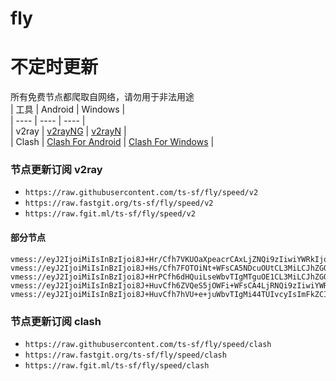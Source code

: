 # fly
# 不定时更新
所有免费节点都爬取自网络，请勿用于非法用途  
|  工具  | Android  | Windows  |  
|  ----  | ----   | ----  |  
| v2ray  | [v2rayNG](https://github.com/2dust/v2rayNG/releases) | [v2rayN](https://github.com/2dust/v2rayN/releases) |  
| Clash  | [Clash For Android](https://github.com/Kr328/ClashForAndroid/releases) | [Clash For Windows](https://github.com/Fndroid/clash_for_windows_pkg/releases) | 
  
### 节点更新订阅  v2ray
- `https://raw.githubusercontent.com/ts-sf/fly/speed/v2`  
- `https://raw.fastgit.org/ts-sf/fly/speed/v2`  
- `https://raw.fgit.ml/ts-sf/fly/speed/v2`  
#### 部分节点  
``` 
vmess://eyJ2IjoiMiIsInBzIjoi8J+Hr/Cfh7VKUOaXpeacrCAxLjZNQi9zIiwiYWRkIjoiY2ZjZG41LnNhbmZlbmNkbi5uZXQiLCJwb3J0IjoiMjA1MiIsImlkIjoiODVjMzU5YmMtMjI0Ny00ZDgzLWEyOTQtNWQ3NzUyZGI1NjdmIiwiYWlkIjoiMCIsInNjeSI6ImF1dG8iLCJuZXQiOiJ3cyIsInR5cGUiOiJub25lIiwiaG9zdCI6ImpwNi5zYW5mZW5jZG4yLmNvbSIsInBhdGgiOiIvemgtY24iLCJ0bHMiOiIiLCJzbmkiOiIiLCJ0ZXN0X25hbWUiOiJKUOaXpeacrCJ9
vmess://eyJ2IjoiMiIsInBzIjoi8J+Hs/Cfh7FOTOiNt+WFsCA5NDcuOUtCL3MiLCJhZGQiOiI0NS4xOTkuMTM4LjkwIiwicG9ydCI6IjQxMTQ0IiwiaWQiOiIwNzhlYjI0ZC04ZDFkLTRmYmQtYjkxNC1lZTU4YTg5N2EzNWUiLCJhaWQiOiI2NCIsInNjeSI6ImF1dG8iLCJuZXQiOiJ0Y3AiLCJ0eXBlIjoibm9uZSIsImhvc3QiOiIiLCJwYXRoIjoiLyIsInRscyI6IiIsInNuaSI6IiIsInRlc3RfbmFtZSI6Ik5M6I235YWwIn0=
vmess://eyJ2IjoiMiIsInBzIjoi8J+HrPCfh6dHQuiLseWbvTIgMTguOE1CL3MiLCJhZGQiOiJ1azI0LnVsaWZlYWkuY29tIiwicG9ydCI6IjQ0MyIsImlkIjoiZjExNjliODMtYzIwMS00NTFkLTk3OTctZWNlNWJjMTE4ZDI0IiwiYWlkIjoiMCIsInNjeSI6ImF1dG8iLCJuZXQiOiJ3cyIsInR5cGUiOiJub25lIiwiaG9zdCI6InVrMjQudWxpZmVhaS5jb20iLCJwYXRoIjoiL3N3b29sZSIsInRscyI6InRscyIsInNuaSI6IiIsInRlc3RfbmFtZSI6IkdC6Iux5Zu9MiJ9
vmess://eyJ2IjoiMiIsInBzIjoi8J+HuvCfh6ZVQeS5jOWFi+WFsCA4LjRNQi9zIiwiYWRkIjoiMTkzLjIzOC4xNTMuNjEiLCJwb3J0IjoiMTAwMDAiLCJpZCI6ImI2OWFiNDEwLTI5MWMtMTFlZS1iMmJjLTM3MGZhMWIxNDQ1MSIsImFpZCI6IjAiLCJzY3kiOiJhdXRvIiwibmV0Ijoid3MiLCJ0eXBlIjoibm9uZSIsImhvc3QiOiIxOTMuMjM4LjE1My42MSIsInBhdGgiOiIvdnBuamFudGl0IiwidGxzIjoiIiwic25pIjoiIiwidGVzdF9uYW1lIjoiVUHkuYzlhYvlhbAifQ==
vmess://eyJ2IjoiMiIsInBzIjoi8J+HuvCfh7hVU+e+juWbvTIgMi44TUIvcyIsImFkZCI6IjE3Mi42Ny4xNTQuMzUiLCJwb3J0IjoiODg4MCIsImlkIjoiMDA2MDIzZjYtNmQxNy00ZWM2LWFmMjQtYmNjNWY3YzQ0ZTM1IiwiYWlkIjoiMCIsInNjeSI6ImF1dG8iLCJuZXQiOiJ3cyIsInR5cGUiOiJub25lIiwiaG9zdCI6ImVjYy52dGNzcy50b3AiLCJwYXRoIjoiL3F3ZXIwMSIsInRscyI6IiIsInNuaSI6IiIsInRlc3RfbmFtZSI6IlVT576O5Zu9MiJ9
```
### 节点更新订阅  clash
- `https://raw.githubusercontent.com/ts-sf/fly/speed/clash`  
- `https://raw.fastgit.org/ts-sf/fly/speed/clash`  
- `https://raw.fgit.ml/ts-sf/fly/speed/clash`  


